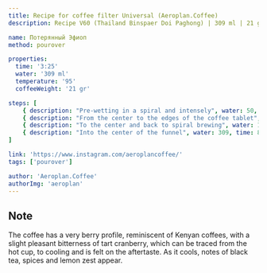 ```yaml
---
title: Recipe for coffee filter Universal (Aeroplan.Coffee)
description: Recipe V60 (Thailand Binspaer Doi Paghong) | 309 ml | 21 gr

name: Потерянный Эфиоп
method: pourover

properties:
  time: '3:25'
  water: '309 ml'
  temperature: '95'
  coffeeWeight: '21 gr'

steps: [
	{ description: "Pre-wetting in a spiral and intensely", water: 50, time: 50 },
	{ description: "From the center to the edges of the coffee tablet", water: 120, time: 30 },
	{ description: "To the center and back to spiral brewing", water: 180, time: 40 },
	{ description: "Into the center of the funnel", water: 309, time: 85 }
]

link: 'https://www.instagram.com/aeroplancoffee/'
tags: ['pourover']

author: 'Aeroplan.Coffee'
authorImg: 'aeroplan'
---
```


## Note
The coffee has a very berry profile, reminiscent of Kenyan coffees, with a slight pleasant bitterness of tart cranberry, which can be traced from the hot cup, to cooling and is felt on the aftertaste.
As it cools, notes of black tea, spices and lemon zest appear.


